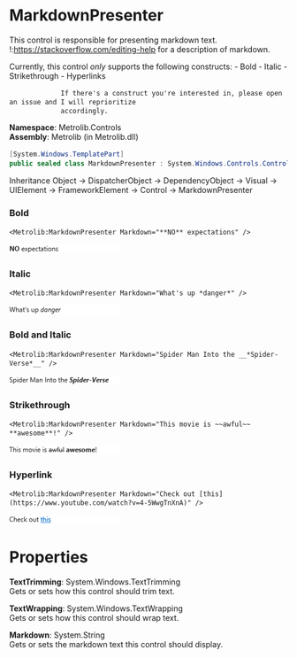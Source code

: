 # MarkdownPresenter  

This control is responsible for presenting markdown text.
                 !:https://stackoverflow.com/editing-help for a description of markdown.

Currently, this control *only* supports the following constructs:
                 - Bold
                 - Italic
                 - Strikethrough
                 - Hyperlinks
            
                 If there's a construct you're interested in, please open an issue and I will reprioritize
                 accordingly.

**Namespace**: Metrolib.Controls  
**Assembly**: Metrolib (in Metrolib.dll)  

```C#
[System.Windows.TemplatePart]
public sealed class MarkdownPresenter : System.Windows.Controls.Control
```

Inheritance Object -> DispatcherObject -> DependencyObject -> Visual -> UIElement -> FrameworkElement -> Control -> MarkdownPresenter
### Bold

```xaml
<Metrolib:MarkdownPresenter Markdown="**NO** expectations" />

```
![Image of MarkdownPresenter, Bold](Bold.png)

### Italic

```xaml
<Metrolib:MarkdownPresenter Markdown="What's up *danger*" />

```
![Image of MarkdownPresenter, Italic](Italic.png)

### Bold and Italic

```xaml
<Metrolib:MarkdownPresenter Markdown="Spider Man Into the __*Spider-Verse*__" />

```
![Image of MarkdownPresenter, Bold and Italic](Bold_and_Italic.png)

### Strikethrough

```xaml
<Metrolib:MarkdownPresenter Markdown="This movie is ~~awful~~ **awesome**!" />

```
![Image of MarkdownPresenter, Strikethrough](Strikethrough.png)

### Hyperlink

```xaml
<Metrolib:MarkdownPresenter Markdown="Check out [this](https://www.youtube.com/watch?v=4-5WwgTnXnA)" />

```
![Image of MarkdownPresenter, Hyperlink](Hyperlink.png)

# Properties  

**TextTrimming**: System.Windows.TextTrimming  
Gets or sets how this control should trim text.

**TextWrapping**: System.Windows.TextWrapping  
Gets or sets how this control should wrap text.

**Markdown**: System.String  
Gets or sets the markdown text this control should display.

